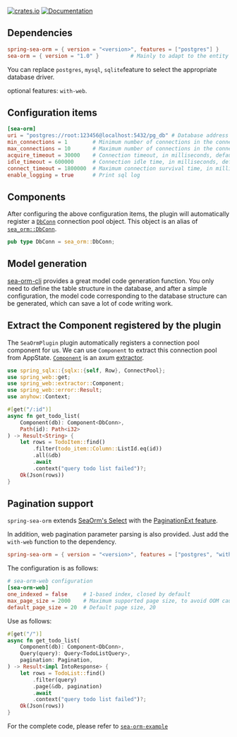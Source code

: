 [![crates.io](https://img.shields.io/crates/v/spring-sea-orm.svg)](https://crates.io/crates/spring-sea-orm)
[![Documentation](https://docs.rs/spring-sea-orm/badge.svg)](https://docs.rs/spring-sea-orm)

## Dependencies

```toml
spring-sea-orm = { version = "<version>", features = ["postgres"] }
sea-orm = { version = "1.0" }          # Mainly to adapt to the entity code generated by sea-orm-cli
```

You can replace `postgres`, `mysql`, `sqlite`feature to select the appropriate database driver.

optional features: `with-web`.

## Configuration items

```toml
[sea-orm]
uri = "postgres://root:123456@localhost:5432/pg_db" # Database address
min_connections = 1        # Minimum number of connections in the connection pool, the default value is 1
max_connections = 10       # Maximum number of connections in the connection pool, the default value is 10
acquire_timeout = 30000    # Connection timeout, in milliseconds, default 30s
idle_timeout = 600000      # Connection idle time, in milliseconds, default 10min
connect_timeout = 1800000  # Maximum connection survival time, in milliseconds, default 30min
enable_logging = true      # Print sql log
```

## Components

After configuring the above configuration items, the plugin will automatically register a [`DbConn`](https://docs.rs/spring-sea-orm/latest/spring_sea_orm/type.DbConn.html) connection pool object. This object is an alias of [`sea_orm::DbConn`](https://docs.rs/sea-orm/1.0.0/sea_orm/type.DbConn.html).

```rust
pub type DbConn = sea_orm::DbConn;
```

## Model generation

[sea-orm-cli](https://www.sea-ql.org/SeaORM/docs/generate-entity/sea-orm-cli/) provides a great model code generation function. You only need to define the table structure in the database, and after a simple configuration, the model code corresponding to the database structure can be generated, which can save a lot of code writing work.

## Extract the Component registered by the plugin

The `SeaOrmPlugin` plugin automatically registers a connection pool component for us. We can use `Component` to extract this connection pool from AppState. [`Component`](https://docs.rs/spring-web/latest/spring_web/extractor/struct.Component.html) is an axum [extractor](https://docs.rs/axum/latest/axum/extract/index.html).

```rust
use spring_sqlx::{sqlx::{self, Row}, ConnectPool};
use spring_web::get;
use spring_web::extractor::Component;
use spring_web::error::Result;
use anyhow::Context;

#[get("/:id")]
async fn get_todo_list(
    Component(db): Component<DbConn>,
    Path(id): Path<i32>
) -> Result<String> {
    let rows = TodoItem::find()
        .filter(todo_item::Column::ListId.eq(id))
        .all(&db)
        .await
        .context("query todo list failed")?;
    Ok(Json(rows))
}
```

## Pagination support

`spring-sea-orm` extends [SeaOrm's Select](https://docs.rs/sea-orm/latest/sea_orm/query/struct.Select.html) with the [PaginationExt feature](https://docs.rs/spring-sea-orm/latest/spring_sea_orm/pagination/trait.PaginationExt.html).

In addition, web pagination parameter parsing is also provided. Just add the `with-web` function to the dependency.

```toml
spring-sea-orm = { version = "<version>", features = ["postgres", "with-web"] }
```

The configuration is as follows:

```toml
# sea-orm-web configuration
[sea-orm-web]
one_indexed = false     # 1-based index, closed by default
max_page_size = 2000    # Maximum supported page size, to avoid OOM caused by server attacks, default value 2000
default_page_size = 20  # Default page size, 20
```

Use as follows:

```rust
#[get("/")]
async fn get_todo_list(
    Component(db): Component<DbConn>,
    Query(query): Query<TodoListQuery>,
    pagination: Pagination,
) -> Result<impl IntoResponse> {
    let rows = TodoList::find()
        .filter(query)
        .page(&db, pagination)
        .await
        .context("query todo list failed")?;
    Ok(Json(rows))
}
```

For the complete code, please refer to [`sea-orm-example`](https://github.com/spring-rs/spring-rs/tree/master/examples/sea-orm-example)